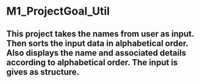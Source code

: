 # M1_ProjectGoal_Util

## This project takes the names from user as input. Then sorts the input data in alphabetical order. Also displays the name and associated details according to alphabetical order. The input is gives as structure.

